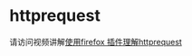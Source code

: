 # httprequest

请访问视频讲解[使用firefox 插件理解httprequest](http://odsyciu9w.bkt.clouddn.com/httprequest.mp4)
